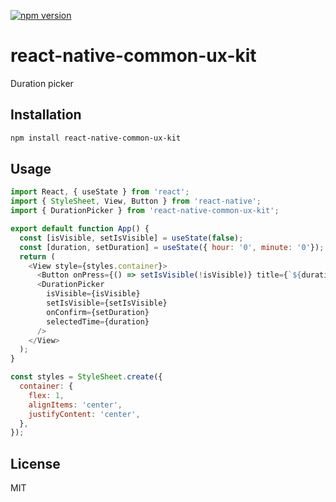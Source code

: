 [![npm version](https://badge.fury.io/js/react-native-common-ux-kit.svg)](https://badge.fury.io/js/react-native-common-ux-kit)

# react-native-common-ux-kit

Duration picker

## Installation

```sh
npm install react-native-common-ux-kit
```

## Usage

```js
import React, { useState } from 'react';
import { StyleSheet, View, Button } from 'react-native';
import { DurationPicker } from 'react-native-common-ux-kit';

export default function App() {
  const [isVisible, setIsVisible] = useState(false);
  const [duration, setDuration] = useState({ hour: '0', minute: '0'});
  return (
    <View style={styles.container}>
      <Button onPress={() => setIsVisible(!isVisible)} title={`${duration.hour}:${duration.minute}`} />
      <DurationPicker 
        isVisible={isVisible} 
        setIsVisible={setIsVisible} 
        onConfirm={setDuration}
        selectedTime={duration}
      />
    </View>
  );
}

const styles = StyleSheet.create({
  container: {
    flex: 1,
    alignItems: 'center',
    justifyContent: 'center',
  },
});
```

## License

MIT
